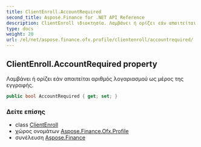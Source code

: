 ```yaml
---
title: ClientEnroll.AccountRequired
second_title: Aspose.Finance for .NET API Reference
description: ClientEnroll ιδιοκτησία. Λαμβάνει ή ορίζει εάν απαιτείται αριθμός λογαριασμού ως μέρος της εγγραφής.
type: docs
weight: 20
url: /el/net/aspose.finance.ofx.profile/clientenroll/accountrequired/
---
```

## ClientEnroll.AccountRequired property

Λαμβάνει ή ορίζει εάν απαιτείται αριθμός λογαριασμού ως μέρος της εγγραφής.

```csharp
public bool AccountRequired { get; set; }
```

### Δείτε επίσης

* class [ClientEnroll](../)
* χώρος ονομάτων [Aspose.Finance.Ofx.Profile](../../clientenroll/)
* συνέλευση [Aspose.Finance](../../../)


